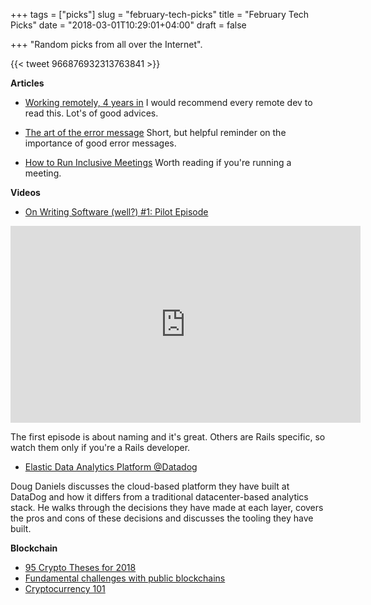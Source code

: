 +++
tags = ["picks"]
slug = "february-tech-picks"
title = "February Tech Picks"
date = "2018-03-01T10:29:01+04:00"
draft = false

+++
"Random picks from all over the Internet".

<!--more-->

{{< tweet 966876932313763841 >}}

**Articles**

* [Working remotely, 4 years in](https://jvns.ca/blog/2018/02/18/working-remotely--4-years-in/)
  I would recommend every remote dev to read this. Lot's of good advices.

* [The art of the error message](https://thestyleofelements.org/the-art-of-the-error-message-9f878d0bff80)
  Short, but helpful reminder on the importance of good error messages.

* [How to Run Inclusive Meetings](https://thisisfranklin.com/2018/02/22/how-to-run-inclusive-meetings.html)
  Worth reading if you're running a meeting.

**Videos**

* [On Writing Software (well?) #1: Pilot Episode](https://www.youtube.com/watch?v=H5i1gdwe1Ls)

<iframe width="560" height="315" src="https://www.youtube-nocookie.com/embed/H5i1gdwe1Ls" frameborder="0" allow="autoplay; encrypted-media" allowfullscreen></iframe>

The first episode is about naming and it's great. Others are Rails specific, so
watch them only if you're a Rails developer.

* [Elastic Data Analytics Platform @Datadog](https://www.infoq.com/presentations/datadog-cloud)

Doug Daniels discusses the cloud-based platform they have built at DataDog and
how it differs from a traditional datacenter-based analytics stack. He walks
through the decisions they have made at each layer, covers the pros and cons of
these decisions and discusses the tooling they have built.

**Blockchain**

* [95 Crypto Theses for 2018](https://medium.com/@twobitidiot/95-crypto-theses-for-2018-ca7b74f8abcf)
* [Fundamental challenges with public blockchains](https://medium.com/@preethikasireddy/fundamental-challenges-with-public-blockchains-253c800e9428)
* [Cryptocurrency 101](https://medium.com/@jillcarlson/cryptocurrency-101-4f141c00ff00)
